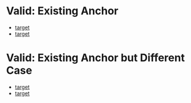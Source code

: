 # Valid: Existing Anchor

- [target](../../../../test-target.md#a)
- [target](../../../../test-target.md#custom-id)

# Valid: Existing Anchor but Different Case

- [target](../../../../test-target.md#A)
- [target](../../../../test-target.md#Custom-Id)
